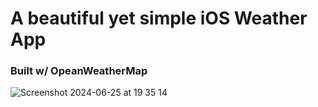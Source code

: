 # A beautiful yet simple iOS Weather App
### Built w/ OpeanWeatherMap

![Screenshot 2024-06-25 at 19 35 14](https://github.com/keremsemiz/swift-weatherapp/assets/97160209/0665b1d4-d7f5-42a8-919e-559b04f3fbdc)

